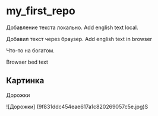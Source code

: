 # my_first_repo

Добавление текста локально. Add english text local.

Добавил текст через браузер. Add english text in browser


 Что-то на богатом. 

Browser bed text

## Картинка

Дорожки

![Дорожки]
(9f831ddc454eae617a1c820269057c5e.jpg)S